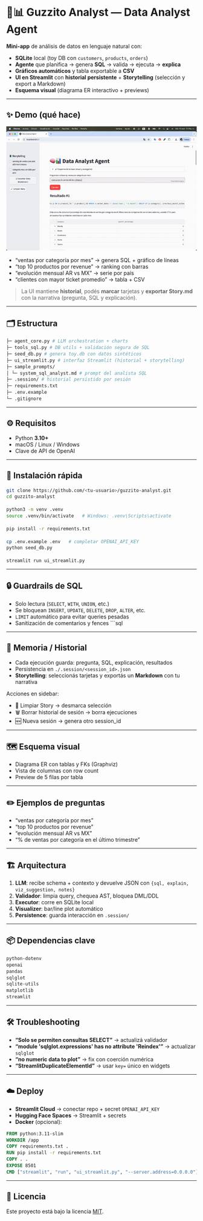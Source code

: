 # 🧠📊 Guzzito Analyst — Data Analyst Agent

**Mini-app** de análisis de datos en lenguaje natural con:
- **SQLite** local (toy DB con `customers`, `products`, `orders`)
- **Agente** que planifica → genera **SQL** → valida → ejecuta → **explica**
- **Gráficos automáticos** y tabla exportable a **CSV**
- **UI en Streamlit** con **historial persistente** + **Storytelling** (selección y export a Markdown)
- **Esquema visual** (diagrama ER interactivo + previews)

---

## ✨ Demo (qué hace)

![Demo Guzzito Analyst](docs/guzzito-analyst.gif)

- “ventas por categoría por mes” → genera SQL + gráfico de líneas  
- “top 10 productos por revenue” → ranking con barras  
- “evolución mensual AR vs MX” → serie por país  
- “clientes con mayor ticket promedio” → tabla + CSV  

> La UI mantiene **historial**, podés **marcar** tarjetas y **exportar Story.md** con la narrativa (pregunta, SQL y explicación).

---

## 🗂️ Estructura
```bash
├─ agent_core.py # LLM orchestration + charts
├─ tools_sql.py # DB utils + validación segura de SQL
├─ seed_db.py # genera toy.db con datos sintéticos
├─ ui_streamlit.py # interfaz Streamlit (historial + storytelling)
├─ sample_prompts/
│ └─ system_sql_analyst.md # prompt del analista SQL
├─ .session/ # historial persistido por sesión
├─ requirements.txt
├─ .env.example
└─ .gitignore
```

---

## ⚙️ Requisitos

- Python **3.10+**  
- macOS / Linux / Windows  
- Clave de API de OpenAI  

---

## 🚀 Instalación rápida

```bash
git clone https://github.com/<tu-usuario>/guzzito-analyst.git
cd guzzito-analyst

python3 -m venv .venv
source .venv/bin/activate   # Windows: .venv\Scripts\activate

pip install -r requirements.txt

cp .env.example .env   # completar OPENAI_API_KEY
python seed_db.py

streamlit run ui_streamlit.py
```

---

## 🔒 Guardrails de SQL

- Solo lectura (`SELECT`, `WITH`, `UNION`, etc.)  
- Se bloquean `INSERT`, `UPDATE`, `DELETE`, `DROP`, `ALTER`, etc.  
- `LIMIT` automático para evitar queries pesadas  
- Sanitización de comentarios y fences ```sql  

---

## 🧠 Memoria / Historial

- Cada ejecución guarda: pregunta, SQL, explicación, resultados  
- Persistencia en `./.session/<session_id>.json`  
- **Storytelling**: seleccionás tarjetas y exportás un **Markdown** con tu narrativa  

Acciones en sidebar:  
- 🧹 Limpiar Story → desmarca selección  
- 🗑️ Borrar historial de sesión → borra ejecuciones  
- 🆕 Nueva sesión → genera otro session_id  

---

## 🗺️ Esquema visual

- Diagrama ER con tablas y FKs (Graphviz)  
- Vista de columnas con row count  
- Preview de 5 filas por tabla  

---

## ✏️ Ejemplos de preguntas

- “ventas por categoría por mes”  
- “top 10 productos por revenue”  
- “evolución mensual AR vs MX”  
- “% de ventas por categoría en el último trimestre”  


---

## 🏗️ Arquitectura

1. **LLM**: recibe schema + contexto y devuelve JSON con `{sql, explain, viz_suggestion, notes}`  
2. **Validador**: limpia query, chequea AST, bloquea DML/DDL  
3. **Executor**: corre en SQLite local  
4. **Visualizer**: bar/line plot automático  
5. **Persistence**: guarda interacción en `.session/`  

---

## 📦 Dependencias clave
```bash
python-dotenv
openai
pandas
sqlglot
sqlite-utils
matplotlib
streamlit
```
---

## 🛠️ Troubleshooting

- **“Solo se permiten consultas SELECT”** → actualizá validador  
- **“module 'sqlglot.expressions' has no attribute 'Reindex'”** → actualizar `sqlglot`  
- **“no numeric data to plot”** → fix con coerción numérica  
- **“StreamlitDuplicateElementId”** → usar `key=` único en widgets  

---

## ☁️ Deploy

- **Streamlit Cloud** → conectar repo + secret `OPENAI_API_KEY`  
- **Hugging Face Spaces** → Streamlit + secrets  
- **Docker** (opcional):  

```dockerfile
FROM python:3.11-slim
WORKDIR /app
COPY requirements.txt .
RUN pip install -r requirements.txt
COPY . .
EXPOSE 8501
CMD ["streamlit", "run", "ui_streamlit.py", "--server.address=0.0.0.0"]
```

---

## 📄 Licencia

Este proyecto está bajo la licencia [MIT](LICENSE).
